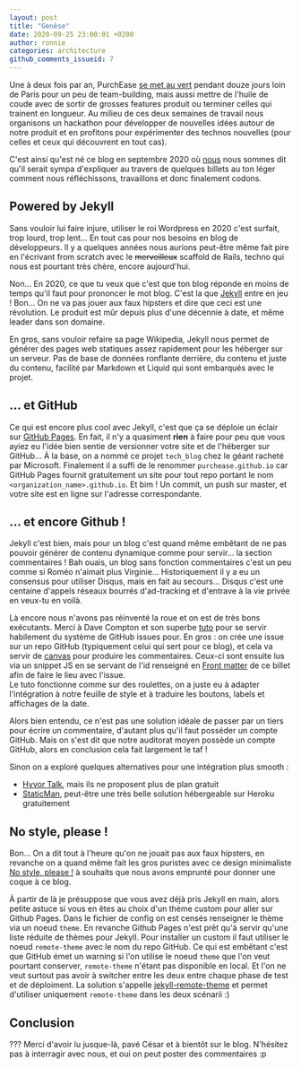 ```yaml
---
layout: post
title: "Genèse"
date: 2020-09-25 23:00:01 +0200
author: ronnie
categories: architecture
github_comments_issueid: 7
---
```


Une à deux fois par an, PurchEase [se met au vert](https://fidmarques.com/les-coulisses-de-fidmarques) pendant douze jours loin de Paris pour un peu de team-building, mais aussi mettre de l'huile de coude avec de sortir de grosses features produit ou terminer celles qui trainent en longueur. Au milieu de ces deux semaines de travail nous organisons un hackathon pour développer de nouvelles idées autour de notre produit et en profitons pour expérimenter des technos nouvelles (pour celles et ceux qui découvrent en tout cas).

C'est ainsi qu'est né ce blog en septembre 2020 où [nous](/auteurs) nous sommes dit qu'il serait sympa d'expliquer au travers de quelques billets au ton léger comment nous réfléchissons, travaillons et donc finalement codons.

## Powered by Jekyll

Sans vouloir lui faire injure, utiliser le roi Wordpress en 2020 c'est surfait, trop lourd, trop lent… En tout cas pour nos besoins en blog de développeurs. Il y a quelques années nous aurions peut-être même fait pire en l'écrivant from scratch avec le ~~merveilleux~~ scaffold de Rails, techno qui nous est pourtant très chère, encore aujourd'hui.

Non… En 2020, ce que tu veux que c'est que ton blog réponde en moins de temps qu'il faut pour prononcer le mot blog. C'est la que [Jekyll](https://jekyllrb.com/) entre en jeu ! Bon… On ne va pas jouer aux faux hipsters et dire que ceci est une révolution. Le produit est mûr depuis plus d'une décennie à date, et même leader dans son domaine.

En gros, sans vouloir refaire sa page Wikipedia, Jekyll nous permet de générer des pages web statiques assez rapidement pour les héberger sur un serveur. Pas de base de données ronflante derrière, du contenu et juste du contenu, facilité par Markdown et Liquid qui sont embarqués avec le projet.

## … et GitHub

Ce qui est encore plus cool avec Jekyll, c'est que ça se déploie un éclair sur [GitHub Pages](https://pages.github.com/). En fait, il n'y a quasiment **rien** à faire pour peu que vous ayiez eu l'idée bien sentie de versionner votre site et de l'héberger sur GitHub… À la base, on a nommé ce projet `tech_blog` chez le géant racheté par Microsoft. Finalement il a suffi de le renommer `purchease.github.io` car GitHub Pages fournit gratuitement un site pour tout repo portant le nom `<organization_name>.github.io`. Et bim ! Un commit, un push sur master, et votre site est en ligne sur l'adresse correspondante.

## … et encore Github !

Jekyll c'est bien, mais pour un blog c'est quand même embêtant de ne pas pouvoir générer de contenu dynamique comme pour servir… la section commentaires ! Bah ouais, un blog sans fonction commentaires c'est un peu comme si Roméo n'aimait plus Virginie… Historiquement il y a eu un consensus pour utiliser Disqus, mais en fait au secours… Disqus c'est une centaine d'appels réseaux bourrés d'ad-tracking et d'entrave à la vie privée en veux-tu en voilà.

Là encore nous n'avons pas réinventé la roue et on est de très bons exécutants. Merci à Dave Compton et son superbe [tuto](https://dc25.github.io/myBlog/2017/06/24/using-github-comments-in-a-jekyll-blog.html) pour se servir habilement du système de GitHub issues pour. En gros : on crée une issue sur un repo GitHub (typiquement celui qui sert pour ce blog), et cela va servir de [canvas](https://github.com/purchease/purchease.github.io/issues/7?#new_comment_field) pour produire les commentaires. Ceux-ci sont ensuite lus via un snippet JS en se servant de l'id renseigné en [Front matter](https://jekyllrb.com/docs/front-matter/) de ce billet afin de faire le lieu avec l'issue.
<br/>Le tuto fonctionne comme sur des roulettes, on a juste eu à adapter l'intégration à notre feuille de style et à traduire les boutons, labels et affichages de la date.

Alors bien entendu, ce n'est pas une solution idéale de passer par un tiers pour écrire un commentaire, d'autant plus qu'il faut posséder un compte GitHub. Mais on s'est dit que notre auditorat moyen possède un compte GitHub, alors en conclusion cela fait largement le taf !

Sinon on a exploré quelques alternatives pour une intégration plus smooth :

- [Hyvor Talk](https://talk.hyvor.com/), mais ils ne proposent plus de plan gratuit
- [StaticMan](https://staticman.net/), peut-être une très belle solution hébergeable sur Heroku gratuitement

## No style, please !

Bon… On a dit tout à l'heure qu'on ne jouait pas aux faux hipsters, en revanche on a quand même fait les gros puristes avec ce design minimaliste [No style, please !](https://riggraz.dev/no-style-please/) à souhaits que nous avons emprunté pour donner une coque à ce blog.

À partir de là je présuppose que vous avez déjà pris Jekyll en main, alors petite astuce si vous en êtes au choix d'un thème custom pour aller sur Github Pages. Dans le fichier de config on est censés renseigner le thème via un noeud `theme`. En revanche Github Pages n'est prêt qu'à servir qu'une liste réduite de thèmes pour Jekyll. Pour installer un custom il faut utiliser le noeud `remote-theme` avec le nom du repo GitHub. Ce qui est embêtant c'est que GitHub émet un warning si l'on utilise le noeud `theme` que l'on veut pourtant conserver, `remote-theme` n'étant pas disponible en local. Et l'on ne veut surtout pas avoir à switcher entre les deux entre chaque phase de test et de déploiment. La solution s'appelle [jekyll-remote-theme](https://github.com/benbalter/jekyll-remote-theme) et permet d'utiliser uniquement `remote-theme` dans les deux scénarii :)

## Conclusion

??? Merci d'avoir lu jusque-là, pavé César et à bientôt sur le blog. N'hésitez pas à interragir avec nous, et oui on peut poster des commentaires :p
